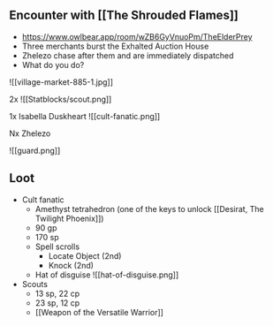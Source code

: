 ## Encounter with [[The Shrouded Flames]]

* https://www.owlbear.app/room/wZB6GyVnuoPm/TheElderPrey
* Three merchants burst the Exhalted Auction House
* Zhelezo chase after them and are immediately dispatched
* What do you do?

![[village-market-885-1.jpg]]

2x
![[Statblocks/scout.png]]

1x Isabella Duskheart
![[cult-fanatic.png]]

Nx Zhelezo

![[guard.png]]

## Loot

* Cult fanatic
	* Amethyst tetrahedron (one of the keys to unlock [[Desirat, The Twilight Phoenix]])
	* 90 gp
	* 170 sp
	* Spell scrolls
		* Locate Object (2nd)
		* Knock (2nd)
	* Hat of disguise
![[hat-of-disguise.png]]
* Scouts
	* 13 sp, 22 cp
	* 23 sp, 12 cp
	* [[Weapon of the Versatile Warrior]]
